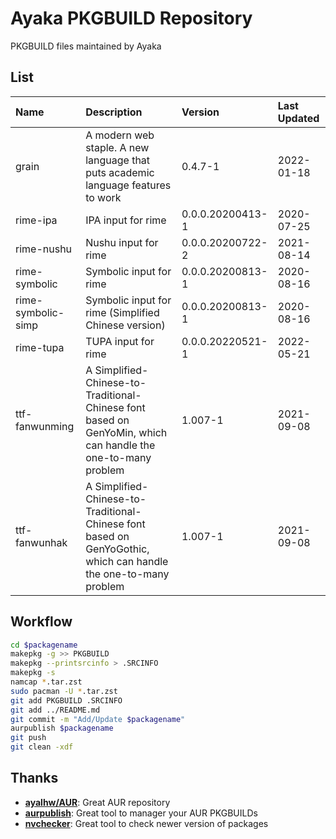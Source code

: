 # Ayaka PKGBUILD Repository

PKGBUILD files maintained by Ayaka

## List

| Name | Description | Version | Last Updated |
| :- | :- | :- | :- |
| grain | A modern web staple. A new language that puts academic language features to work | 0.4.7-1 | 2022-01-18 |
| rime-ipa | IPA input for rime | 0.0.0.20200413-1 | 2020-07-25 |
| rime-nushu | Nushu input for rime | 0.0.0.20200722-2 | 2021-08-14 |
| rime-symbolic | Symbolic input for rime | 0.0.0.20200813-1 | 2020-08-16 |
| rime-symbolic-simp | Symbolic input for rime (Simplified Chinese version) | 0.0.0.20200813-1 | 2020-08-16 |
| rime-tupa | TUPA input for rime | 0.0.0.20220521-1 | 2022-05-21 |
| ttf-fanwunming | A Simplified-Chinese-to-Traditional-Chinese font based on GenYoMin, which can handle the one-to-many problem | 1.007-1 | 2021-09-08 |
| ttf-fanwunhak | A Simplified-Chinese-to-Traditional-Chinese font based on GenYoGothic, which can handle the one-to-many problem | 1.007-1 | 2021-09-08 |

## Workflow

```sh
cd $packagename
makepkg -g >> PKGBUILD
makepkg --printsrcinfo > .SRCINFO
makepkg -s
namcap *.tar.zst
sudo pacman -U *.tar.zst
git add PKGBUILD .SRCINFO
git add ../README.md
git commit -m "Add/Update $packagename"
aurpublish $packagename
git push
git clean -xdf
```

## Thanks

- **[ayalhw/AUR](https://github.com/ayalhw/AUR)**: Great AUR repository
- **[aurpublish](https://github.com/eli-schwartz/aurpublish)**: Great tool to manager your AUR PKGBUILDs
- **[nvchecker](https://github.com/lilydjwg/nvchecker)**: Great tool to check newer version of packages
